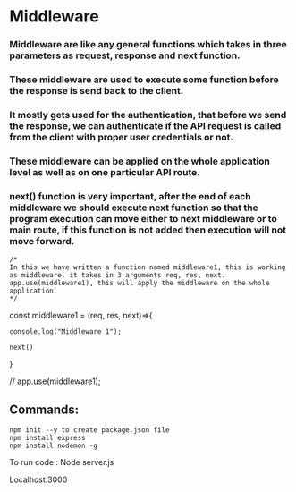 # Middleware

### Middleware are like any general functions which takes in three parameters as request, response and next function.
### These middleware are used to execute some function before the response is send back to the client. 
### It mostly gets used for the authentication, that before we send the response, we can authenticate if the API request is called from the client with proper user credentials or not.
### These middleware can be applied on the whole application level as well as on one particular API route.
### next() function is very important, after the end of each middleware we should execute next function so that the program execution can move either to next middleware or to main route, if this function is not added then execution will not move forward.

    /*
    In this we have written a function named middleware1, this is working as middleware, it takes in 3 arguments req, res, next.
    app.use(middleware1), this will apply the middleware on the whole application.
    */
    
const middleware1 = (req, res, next)=>{

    console.log("Middleware 1");
    
    next()
    
}

// app.use(middleware1);

## Commands:

    npm init --y to create package.json file
    npm install express
    npm install nodemon -g

To run code :
Node server.js

Localhost:3000
